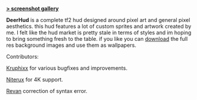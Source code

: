 
**[> screenshot gallery](https://imgur.com/a/VUPlYb9)** 

**DeerHud** is a complete tf2 hud designed around pixel art and general pixel aesthetics. this hud features a lot of custom sprites and artwork created by me. I felt like the hud market is pretty stale in terms of styles and im hoping to bring something fresh to the table. if you like you can [download](https://imgur.com/a/vRWfiKj) the full res background images and use them as wallpapers. 


Contributors:

[Kruphixx](https://github.com/Kruphixx) for various bugfixes and improvements.

[Niterux](https://github.com/Niterux) for 4K support.

[Revan](https://github.com/cooolbros) correction of syntax error.


